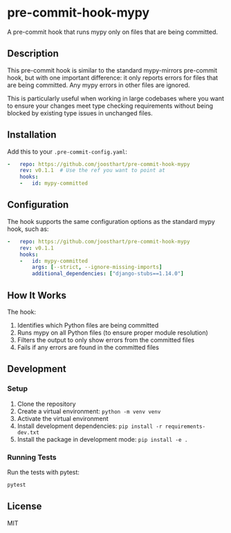# pre-commit-hook-mypy

A pre-commit hook that runs mypy only on files that are being committed.

## Description

This pre-commit hook is similar to the standard mypy-mirrors pre-commit hook, but with one important difference: it only reports errors for files that are being committed. Any mypy errors in other files are ignored.

This is particularly useful when working in large codebases where you want to ensure your changes meet type checking requirements without being blocked by existing type issues in unchanged files.

## Installation

Add this to your `.pre-commit-config.yaml`:

```yaml
-   repo: https://github.com/joosthart/pre-commit-hook-mypy
    rev: v0.1.1  # Use the ref you want to point at
    hooks:
    -   id: mypy-committed
```

## Configuration

The hook supports the same configuration options as the standard mypy hook, such as:

```yaml
-   repo: https://github.com/joosthart/pre-commit-hook-mypy
    rev: v0.1.1
    hooks:
    -   id: mypy-committed
        args: [--strict, --ignore-missing-imports]
        additional_dependencies: ["django-stubs==1.14.0"]
```

## How It Works

The hook:
1. Identifies which Python files are being committed
2. Runs mypy on all Python files (to ensure proper module resolution)
3. Filters the output to only show errors from the committed files
4. Fails if any errors are found in the committed files

## Development

### Setup

1. Clone the repository
2. Create a virtual environment: `python -m venv venv`
3. Activate the virtual environment
4. Install development dependencies: `pip install -r requirements-dev.txt`
5. Install the package in development mode: `pip install -e .`

### Running Tests

Run the tests with pytest:

```bash
pytest
```

## License

MIT 